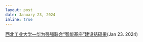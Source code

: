 ```yaml
---
layout: post
date: January 23, 2024
inline: true
---
```


<a href="https://shx.chinadaily.com.cn/a/202401/23/WS65af6921a310af3247ffd013.html">西北工业大学—华为强强联合“智能基座”建设结硕果</a>(Jan 23. 2024)
